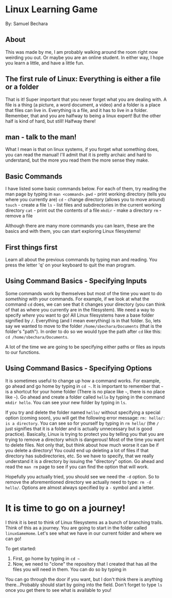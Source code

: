 # Linux Learning Game
By: Samuel Bechara

## About
This was made by me, I am probably walking around the room right now weirding you out. Or maybe you are an online student. In either way, I hope you learn a little, and have a little fun.

## The first rule of Linux: Everything is either a file or a folder
That is it! Super important that you never forget what you are dealing with. A file is a thing (a picture, a word document, a video) and a folder is a place that files can live in. Everything is a file, and it has to live in a folder. Remember, that and you are halfway to being a linux expert! But the other half is kind of hard, but still! Halfway there!

## man - talk to the man!
What I mean is that on linux systems, if you forget what something does, you can read the manual! I'll admit that it is pretty archaic and hard to understand, but the more you read them the more sense they make.

## Basic Commands
I have listed some basic commands below. For each of them, try reading the man page by typing in `man <command>`.
`pwd` - print working directory (tells you where you currently are)
`cd` - change directory (allows you to move around)
`touch` - create a file
`ls` - list files and subdirectories in the current working directory
`cat` - print out the contents of a file
`mkdir` - make a directory
`rm`  - remove a file

Although there are many more commands you can learn, these are the basics and with them, you can start exploring Linux filesystems!

## First things first
Learn all about the previous commands by typing man <command> and reading. You press the letter 'q' on your keyboard to quit the man program. 

## Using Command Basics - Specifying Inputs
Some commands work by themselves but most of the time you want to do *something* with your commands. For example, if we look at what the command `cd` does, we can see that it changes your directory (you can think of that as where you currently are in the filesystem). We need a way to specify *where* you want to go! All Linux filesystems have a base folder signified by `/`. Everything (and I mean everything) is in that folder. So, lets say we wanted to move to the folder `/home/sbechara/Documents` (that is the folder's "path"). In order to do so we would type the path after `cd` like this: `cd /home/sbechara/Documents`.

A lot of the time we are going to be specifying either paths or files as inputs to our functions.

## Using Command Basics - Specifying Options
It is sometimes useful to change up how a command works. For example, go ahead and go home by typing in `cd ~`. It is important to remember that `~` is a shortcut for your home folder (There is no place like `~`, there is no place like `~`). Go ahead and create a folder called `hello` by typing in the command `mkdir hello`. You can see your new folder by typing in `ls`.

If you try and delete the folder named `hello/` without specifying a special option (coming soon), you will get the following error message: `rm: hello/: is a directory`. You can see so for yourself by typing in `rm hello/` (the `/` just signifies that it is a folder and is actually unnecessary but is good practice). Basically, Linux is trying to protect you by telling you that you are trying to remove a directory which is dangerous! Most of the time you want to delete files. Not only that, but think about how much worse it can be if you delete a directory! You could end up deleting a lot of files if that directory has subdirectories, etc. So we have to specify, that we really understand it is a directory by issuing the "directory" option. Go ahead and read the `man rm` page to see if you can find the option that will work.

Hopefully you actually tried, you should see we need the `-d` option. So to remove the aforementioned directory we actually need to type: `rm -d hello/`. Options are almost always specified by a `-` symbol and a letter.

# It is time to go on a journey!
I think it is best to think of Linux filesystems as a bunch of branching trails. Think of this as a journey. You are going to start in the folder called `linuxGameHome`. Let's see what we have in our current folder and where we can go! 

To get started:
1. First, go home by typing in `cd ~`
2. Now, we need to "clone" the repository that I created that has all the files you will need in them. You can do so by typing in

You can go through the door if you want, but I don't think there is anything there...Probably should start by going into the field. Don't forget to type `ls` once you get there to see what is available to you!